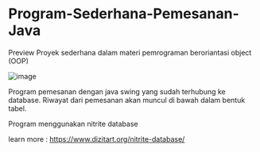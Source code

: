 # Program-Sederhana-Pemesanan-Java
Preview
Proyek sederhana dalam materi pemrograman beroriantasi object (OOP)


![image](https://user-images.githubusercontent.com/58659139/170729167-484e9c64-7eee-45e0-b8b0-2519d6c4ed29.png)

Program pemesanan dengan java swing yang sudah terhubung ke database. Riwayat dari pemesanan akan muncul di bawah dalam bentuk tabel.


Program menggunakan nitrite database 

learn more : https://www.dizitart.org/nitrite-database/
